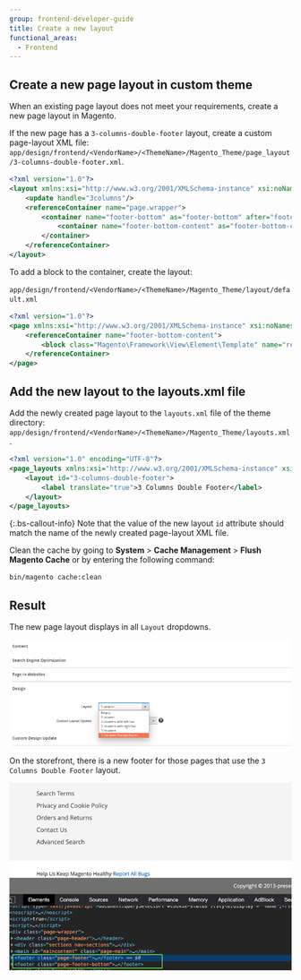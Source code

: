 ```yaml
---
group: frontend-developer-guide
title: Create a new layout
functional_areas:
  - Frontend
---
```


## Create a new page layout in custom theme

When an existing page layout does not meet your requirements, create a new page layout in Magento.

If the new page has a `3-columns-double-footer` layout, create a custom page-layout XML file: `app/design/frontend/<VendorName>/<ThemeName>/Magento_Theme/page_layout/3-columns-double-footer.xml`.

```xml
<?xml version="1.0"?>
<layout xmlns:xsi="http://www.w3.org/2001/XMLSchema-instance" xsi:noNamespaceSchemaLocation="urn:magento:framework:View/Layout/etc/page_layout.xsd">
    <update handle="3columns"/>
    <referenceContainer name="page.wrapper">
        <container name="footer-bottom" as="footer-bottom" after="footer" label="Footer Bottom" htmlTag="footer" htmlClass="page-footer-bottom">
            <container name="footer-bottom-content" as="footer-bottom-content" htmlTag="div" htmlClass="footer content" />
        </container>
    </referenceContainer>
</layout>
```

To add a block to the container, create the layout:

`app/design/frontend/<VendorName>/<ThemeName>/Magento_Theme/layout/default.xml`

```xml
<?xml version="1.0"?>
<page xmlns:xsi="http://www.w3.org/2001/XMLSchema-instance" xsi:noNamespaceSchemaLocation="urn:magento:framework:View/Layout/etc/page_configuration.xsd">
    <referenceContainer name="footer-bottom-content">
        <block class="Magento\Framework\View\Element\Template" name="report.bugs.bottom" template="Magento_Theme::html/bugreport.phtml"/>
    </referenceContainer>
</page>
```

## Add the new layout to the layouts.xml file

Add the newly created page layout to the `layouts.xml` file of the theme directory: `app/design/frontend/<VendorName>/<ThemeName>/Magento_Theme/layouts.xml`.

```xml
<?xml version="1.0" encoding="UTF-8"?>
<page_layouts xmlns:xsi="http://www.w3.org/2001/XMLSchema-instance" xsi:noNamespaceSchemaLocation="urn:magento:framework:View/PageLayout/etc/layouts.xsd">
    <layout id="3-columns-double-footer">
        <label translate="true">3 Columns Double Footer</label>
    </layout>
</page_layouts>
```

{:.bs-callout-info}
Note that the value of the new layout `id` attribute should match the name of the newly created page-layout XML file.

Clean the cache by going to **System** > **Cache Management** > **Flush Magento Cache** or by entering the following command:

```bash
bin/magento cache:clean
```

## Result

The new page layout displays in all `Layout` dropdowns.

![Custom page layout](../../_images/frontend/custom_layout_admin_backend.png)

On the storefront, there is a new footer for those pages that use the `3 Columns Double Footer` layout.

![Storefront two footers layout](../../_images/frontend/custom_layout_footer_bottom.png)
